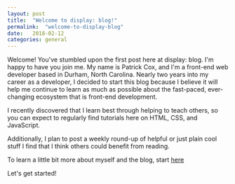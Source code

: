```yaml
---
layout: post
title:  "Welcome to display: blog!"
permalink:  "welcome-to-display-blog"
date:   2018-02-12
categories: general
---
```


Welcome!  You've stumbled upon the first post here at display: blog.  I'm happy to have you join me.  My name is Patrick Cox, and I'm a front-end web developer based in Durham, North Carolina.  Nearly two years into my career as a developer, I decided to start this blog because I believe it will help me continue to learn as much as possible about the fast-paced, ever-changing ecosystem that is front-end development.

I recently discovered that I learn best through helping to teach others, so you can expect to regularly find tutorials here on HTML, CSS, and JavaScript.

Additionally, I plan to post a weekly round-up of helpful or just plain cool stuff I find that I think others could benefit from reading.

To learn a little bit more about myself and the blog, start [here](https://www.displayblog.io/about)

Let's get started!
